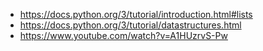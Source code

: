 - https://docs.python.org/3/tutorial/introduction.html#lists
- https://docs.python.org/3/tutorial/datastructures.html
- https://www.youtube.com/watch?v=A1HUzrvS-Pw
